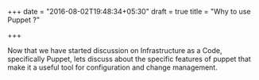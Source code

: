 +++
date = "2016-08-02T19:48:34+05:30"
draft = true
title = "Why to use Puppet ?"

+++

Now that we have started discussion on   Infrastructure as a Code, specifically Puppet, lets discuss about the specific features of puppet that make it a useful tool for configuration and change management.  
